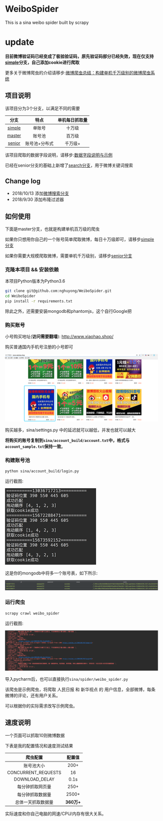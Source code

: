 # WeiboSpider
This is a sina weibo spider built by scrapy
# update
**目前微博验证码已经变成了极验验证码，原先验证码部分已经失效，现在仅支持[simple](https://github.com/nghuyong/WeiboSpider/tree/simple)分支，自己添加cookie进行爬取**

更多关于微博爬虫的介绍请移步:[微博爬虫总结：构建单机千万级别的微博爬虫系统](http://www.nghuyong.top/2018/09/12/spider/%E5%BE%AE%E5%8D%9A%E7%88%AC%E8%99%AB%E6%80%BB%E7%BB%93%EF%BC%9A%E6%9E%84%E5%BB%BA%E5%8D%95%E6%9C%BA%E5%8D%83%E4%B8%87%E7%BA%A7%E5%88%AB%E7%9A%84%E5%BE%AE%E5%8D%9A%E7%88%AC%E8%99%AB%E7%B3%BB%E7%BB%9F/)

## 项目说明
该项目分为3个分支，以满足不同的需要

|    分支   | 特点 | 单机每日抓取量 |
| :---: | :----: |:----: |
| [simple](https://github.com/nghuyong/WeiboSpider/tree/simple) | 单账号 | 十万级|
| [master](https://github.com/nghuyong/WeiboSpider/tree/master) | 账号池 | 百万级|
| [senior](https://github.com/nghuyong/WeiboSpider/tree/senior) | 账号池+分布式 | 千万级+ | 


该项目爬取的数据字段说明，请移步:[数据字段说明与示例](./data_stracture.md)

已经在senior分支的基础上新增了[search分支](https://github.com/nghuyong/WeiboSpider/tree/search)，用于微博关键词搜索


## Change log
- 2018/10/13 添加[微博搜索分支](https://github.com/nghuyong/WeiboSpider/tree/search)
- 2018/9/30 添加布隆过滤器

## 如何使用
下面是master分支，也就是构建单机百万级的爬虫

如果你只想用你自己的一个账号简单爬取微博，每日十万级即可，请移步[simple分支](https://github.com/nghuyong/WeiboSpider/tree/simple)

如果你需要大规模爬取微博，需要单机千万级别，请移步[senior分支](https://github.com/nghuyong/WeiboSpider/tree/senior)

### 克隆本项目 && 安装依赖
本项目Python版本为Python3.6
```bash
git clone git@github.com:nghuyong/WeiboSpider.git
cd WeiboSpider
pip install -r requirements.txt
```
除此之外，还需要安装mongodb和phantomjs，这个自行Google把

### 购买账号
小号购买地址(**访问需要翻墙**): http://www.xiaohao.shop/ 

购买普通国内手机号注册的小号即可

![](./images/xiaohao.shop.png)

购买越多，sina/settings.py 中的延迟就可以越低，并发也就可以越大

**将购买的账号复制到`sina/account_build/account.txt`中，格式与`account_sample.txt`保持一致**。

### 构建账号池

```bash
python sina/account_build/login.py
```
运行截图:

![](./images/account_build_screenshot.png)

这是你的mongodb中将多一个账号表，如下所示:

![](./images/account.png)

### 运行爬虫
```bash
scrapy crawl weibo_spider 
```
运行截图:

![](./images/spider.png)

导入pycharm后，也可以直接执行`sina/spider/weibo_spider.py`

该爬虫是示例爬虫，将爬取 人民日报 和 新华视点 的 用户信息，全部微博，每条微博的评论，还有用户关系。

可以根据你的实际需求改写示例爬虫。

## 速度说明

一个页面可以抓取10则微博数据

下表是我的配置情况和速度测试结果

|    爬虫配置   | 配置值 |
| :---: | :----: |
| 账号池大小  | 200+ |
| CONCURRENT_REQUESTS | 16 |
| DOWNLOAD_DELAY | 0.1s|
| 每分钟抓取网页量 | 250+ |
| 每分钟抓取数据量 | 2500+ |
| 总体一天抓取数据量 | **360万+** |

实际速度和你自己电脑的网速/CPU/内存有很大关系。
